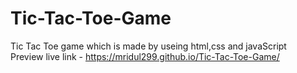 # Tic-Tac-Toe-Game
Tic Tac Toe game which is made by useing html,css and javaScript
<br>
Preview live link - https://mridul299.github.io/Tic-Tac-Toe-Game/
